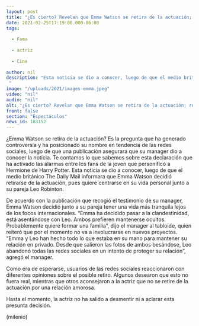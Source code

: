 ```yaml
---
layout: post
title: "¿Es cierto? Revelan que Emma Watson se retira de la actuación; redes reaccionan"
date: 2021-02-25T17:19:00.000-06:00
tags:
  
  - Fama
  
  - actriz
  
  - Cine
  
author: nil
description: "Esta noticia se dio a conocer, luego de que el medio británico The Daily Mail informara que Emma Watson decidió retirarse de la actuación, pues quiere centrarse en su vida personal junto a su pareja Leo Robinton.  "
image: "/uploads/2021/images-emma.jpeg"
video: "nil"
audio: "nil"
alt: "¿Es cierto? Revelan que Emma Watson se retira de la actuación; redes reaccionan"
front: false
section: "Espectáculos"
news_id: 183152
---
```


¿Emma Watson se retira de la actuación? Es la pregunta que ha generado controversia y ha posicionado su nombre en tendencia de las redes sociales, luego de que una publicación asegurara que su manager dio a conocer la noticia. Te contamos lo que sabemos sobre esta declaración que ha activado las alarmas entre los fans de la joven que personificó a Hermione de Harry Potter. Esta noticia se dio a conocer, luego de que el medio británico The Daily Mail informara que Emma Watson decidió retirarse de la actuación, pues quiere centrarse en su vida personal junto a su pareja Leo Robinton. 

De acuerdo con la publicación que recogió el testimonio de su manager, Emma Watson decidió junto a su pareja tener una vida más tranquila lejos de los focos internacionales. “Emma ha decidido pasar a la clandestinidad, está asentándose con Leo. Ambos prefieren mantenerse ocultos. Probablemente quiere formar una familia”, dijo el manager al tabloide, quien reiteró que por el momento no va a involucrarse en nuevos proyectos. “Emma y Leo han hecho todo lo que estaba en su mano para mantener su relación en privado. Desde que salieron las fotos de ambos besándose, Leo abandonó todas las redes sociales en un intento de proteger su relación”, agregó el manager. 

Como era de esperarse, usuarios de las redes sociales reaccionaron con diferentes opiniones sobre el posible retiro. Algunos desearon que esto no fuera real, mientras que otros aconsejaron a la actriz que no se retire de la actuación por una relación amorosa. 

Hasta el momento, la actriz no ha salido a desmentir ni a aclarar esta presunta decisión. 

(milenio)